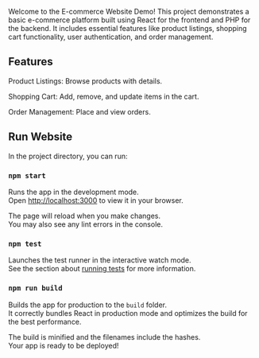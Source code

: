 Welcome to the E-commerce Website Demo! This project demonstrates a basic e-commerce platform built using React for the frontend and PHP for the backend. It includes essential features like product listings, shopping cart functionality, user authentication, and order management.

## Features
Product Listings: Browse products with details.

Shopping Cart: Add, remove, and update items in the cart.

Order Management: Place and view orders.

## Run Website

In the project directory, you can run:

### `npm start`

Runs the app in the development mode.\
Open [http://localhost:3000](http://localhost:3000) to view it in your browser.

The page will reload when you make changes.\
You may also see any lint errors in the console.

### `npm test`

Launches the test runner in the interactive watch mode.\
See the section about [running tests](https://facebook.github.io/create-react-app/docs/running-tests) for more information.

### `npm run build`

Builds the app for production to the `build` folder.\
It correctly bundles React in production mode and optimizes the build for the best performance.

The build is minified and the filenames include the hashes.\
Your app is ready to be deployed!
